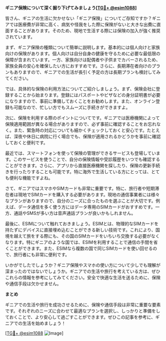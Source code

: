 **ギニア保険について深く掘り下げてみましょう[[TG💪+ @esim1088](https://t.me/s/esim1088)]**

皆さん、ギニアの生活に欠かせない「ギニア保険」についてご存知ですか？ギニアでは医療費が非常に高く、病気や怪我をした際に保険がないと大きな出費に直面することがあります。そのため、現地で生活する際には保険の加入が強く推奨されています。

まず、ギニア保険の種類について簡単に説明します。基本的には個人向けと家族向けの保険があります。個人向けは自分自身の健康を守るために必要な最低限の保障が含まれています。一方、家族向けは配偶者や子供までカバーされるため、家族全員の安心を確保したい方におすすめです。さらに、長期滞在者向けのプランもありますので、ギニアでの生活が長引く予定の方は長期プランも検討してみてください。

では、具体的な保険の利用方法についてご紹介しましょう。まず、保険会社に登録することから始まります。登録にはパスポートやビザなどの身分証明書が必要になりますので、事前に準備しておくことをお勧めします。また、オンライン登録も可能なので、忙しい方でもスムーズに手続きができますよ。

次に、保険を利用する際のポイントについてです。ギニアでは医療機関によって保険適用範囲が異なる場合がありますので、必ず事前に確認することをお忘れなく。また、緊急時の対応についても細かくチェックしておくと安心です。たとえば、深夜や休日に病院に行く場合でも、保険が適用されるかどうかを事前に確認しておくと便利です。

最近では、スマートフォンを使って保険の管理ができるサービスも登場しています。このサービスを使うことで、自分の保険情報や受診履歴をいつでも確認することができます。さらに、アプリから直接医療機関を探したり、保険の更新手続きを行ったりすることも可能です。特に海外で生活している方にとっては、とても便利な機能ですよね。

さて、ギニアではスマホやSIMカードも非常に重要です。特に、旅行者や短期滞在者は現地でSIMカードを購入する必要があります。現地の通信事業者には様々なプランがありますので、自分のニーズに合ったものを選ぶことが大切です。例えば、データ通信を多く使う方にはデータ専用のSIMカードがおすすめです。一方、通話やSMSが多い方は音声通話プランが良いかもしれません。

最後に、ESIMについて触れておきましょう。ESIMとは、物理的なSIMカードを持たずにデバイスに直接埋め込むことができる新しい技術です。これにより、国境を越えて旅をする際にも、その国のSIMカードをいちいち交換する必要がなくなります。特にギニアのような国では、ESIMを利用することで通信の手間を省くことができます。また、ESIMなら複数の国で同じSIMカードを使い回せるので、旅行者にも非常に便利です。

いかがでしたでしょうか？ギニア保険やスマホの使い方について少しでも理解が深まったのではないでしょうか。ギニアでの生活や旅行を考えている方は、ぜひこれらの情報を参考にしてみてください。安全で快適な生活を送るために、保険や通信手段は欠かせません。

**まとめ**

ギニアでの生活や旅行を成功させるために、保険や通信手段は非常に重要な要素です。それぞれのニーズに合わせて最適なプランを選択し、しっかりと準備をしておくことで、より安心して過ごすことができます。ぜひこの記事を参考に、ギニアでの生活を始めましょう！

[[TG💪+ @esim1088](https://t.me/s/esim1088) ![Image](https://i.postimg.cc/Y0z9fWf4/image.png)]